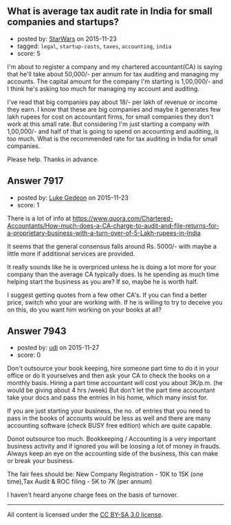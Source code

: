 ## What is average tax audit rate in India for small companies and startups?

- posted by: [StarWars](https://stackexchange.com/users/301627/starwars) on 2015-11-23
- tagged: `legal`, `startup-costs`, `taxes`, `accounting`, `india`
- score: 5

I'm about to register a company and my chartered accountant(CA) is saying that he'll take about 50,000/- per annum for tax auditing and managing my accounts. The capital amount for the company I'm starting is 1,00,000/- and I think he's asking too much for managing my account and auditing.

I've read that big companies pay about 18/- per lakh of revenue or income they earn. I know that these are big companies and maybe it generates few lakh rupees for cost on accountant firms, for small companies they don't work at this small rate. But considering I'm just starting a company with 1,00,000/- and half of that is going to spend on accounting and auditing, is too much. What is the recommended rate for tax auditing in India for small companies.

Please help.
Thanks in advance.


## Answer 7917

- posted by: [Luke Gedeon](https://stackexchange.com/users/1119600/luke-gedeon) on 2015-11-23
- score: 1

There is a lot of info at https://www.quora.com/Chartered-Accountants/How-much-does-a-CA-charge-to-audit-and-file-returns-for-a-proprietary-business-with-a-turn-over-of-5-Lakh-rupees-in-India

It seems that the general consensus falls around Rs. 5000/- with maybe a little more if additional services are provided.

It really sounds like he is overpriced unless he is doing a lot more for your company than the average CA typically does. Is he spending as much time helping start the business as you are? If so, maybe he is worth half.

I suggest getting quotes from a few other CA's. If you can find a better price, switch who your are working with. If he is willing to try to deceive you on this, do you want him working on your books at all?


## Answer 7943

- posted by: [udi](https://stackexchange.com/users/7183276/udi) on 2015-11-27
- score: 0

Don't outsource your book keeping, hire someone part time to do it in your office or do it yourselves and then ask your CA to check the books on a monthly basis. Hiring a part time accountant will cost you about 3K/p.m. (he would be giving about 4 hrs /week) But don't let the part time accountant take your docs and pass the entries in his home, which many insist for.

If you are just starting your business, the no. of entries that you need to pass in the books of accounts would be less as well and there are many accounting software (check BUSY free edition) which are quite capable.  

Donot outsource too much. Bookkeeping / Accounting is a very important business activity and if ignored you will be loosing a lot of money in frauds. Always keep an eye on the accounting side of the business, this can make or break your business.

The fair fees should be:
New Company Registration - 10K to 15K (one time),Tax Audit & ROC filing - 5K to 7K (per annum)

I haven't heard anyone charge fees on the basis of turnover.



---

All content is licensed under the [CC BY-SA 3.0 license](https://creativecommons.org/licenses/by-sa/3.0/).
